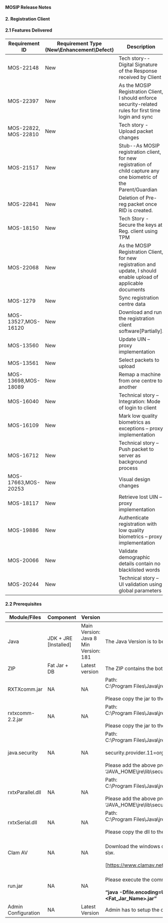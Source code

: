 **MOSIP Release Notes**
#### 2. Registration Client

#### 2.1 Features Delivered
Requirement ID | Requirement Type <br>(New\\Enhancement\\Defect)</br> | Description
-----|----------|-------------
MOS-22148 |New|Tech story--Digital Signature of the Response received by Client
MOS-22397|New|As the MOSIP Registration Client, <br>I should enforce security-related rules for first time login and sync</br>
MOS-22822, MOS-22810 |New|Tech story -Upload packet changes
MOS-21517|New|Stub--As MOSIP registration client, <br>for new registration of child capture any one biometric of the Parent/Guardian</br>
MOS-22841|New|Deletion of Pre-reg packet once RID is created.
MOS-18150|New|Tech Story - Secure the keys at Reg. client using TPM
MOS-22068|New|As the MOSIP Registration Client, <br>for new registration and update, I should enable upload of applicable documents
MOS-1279|New|Sync registration centre data</br>
MOS-13527,MOS-16120|New|Download and run the registration client software[Partially].
MOS-13560|New|Update UIN – proxy implementation
MOS-13561|New|Select packets to upload
MOS-13698,MOS-18089|New|Remap a machine from one centre to another
MOS-16040|New|Technical story – Integration: Mode of login to client
MOS-16109|New|Mark low quality biometrics as exceptions – proxy implementation 
MOS-16712|New|Technical story – Push packet to server as background process
MOS-17663,MOS-20253|New|Visual design changes
MOS-18117|New|Retrieve lost UIN – proxy implementation
MOS-19886|New|Authenticate registration with low quality biometrics – proxy implementation
MOS-20066|New|Validate demographic details contain no blacklisted words
MOS-20244|New|Technical story – UI validation using global parameters

#### 2.2 Prerequisites
Module/Files|Component|Version|Description (If any)
-----|-------------|----------------|--------------
Java|JDK + JRE [Installed]|Main Version: Java 8 Min Version: 181|The Java Version is to be installed in the machine.
ZIP|Fat Jar + DB|Latest version|The ZIP contains the both fat jar and required the initial DB. 
RXTXcomm.jar|NA|NA|Path: <br>C:\Program Files\Java\jre1.8.0_191\lib\ext </br> <br>Please copy the jar to the ‘JAVA_HOME\jre\lib\ext’ folder</br>
rxtxcomm-2.2.jar|NA|NA|Path: <br>C:\Program Files\Java\jre1.8.0_191\lib\ext</br> <br>Please copy the jar to the ‘JAVA_HOME\jre\lib\ext’ folder</br>
java.security|NA|NA|Path: <br>C:\Program Files\Java\jre1.8.0_191\lib\security</br> <br>security.provider.11=org.bouncycastle.jce.provider.BouncyCastleProvider</br> <br>Please add the above property to the ‘JAVA_HOME\jre\lib\security\java.security’ file</br>
rxtxParallel.dll|NA|NA|Path: <br>C:\Program Files\Java\jre1.8.0_191\bin </br> <br>Please add the above property to the ‘JAVA_HOME\jre\lib\security\java.security’ file</br>
rxtxSerial.dll|NA|NA|Path: <br>C:\Program Files\Java\jre1.8.0_191\bin</br> <br> Please copy the dll to the ‘JAVA_HOME\jre\bin’ file</br>
Clam AV |NA|NA|<br>Download the windows clam av antivirus by provided link and install the s\w.</br> <br>[https://www.clamav.net/downloads#otherversions]</br>
run.jar|NA|NA|<br>Please execute the command to run the shaded jar</br><br> **“java -Dfile.encoding=UTF-8 -Dspring.profiles.active=qa -jar <Fat_Jar_Name>.jar”**</br>
Admin Configuration|NA|Latest Version|Admin has to setup the desired configuration for the registration-client.




